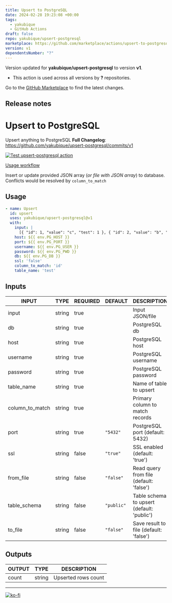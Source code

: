 ```yaml
---
title: Upsert to PostgreSQL
date: 2024-02-28 19:23:08 +00:00
tags:
  - yakubique
  - GitHub Actions
draft: false
repo: yakubique/upsert-postgresql
marketplace: https://github.com/marketplace/actions/upsert-to-postgresql
version: v1
dependentsNumber: "?"
---
```



Version updated for **yakubique/upsert-postgresql** to version **v1**.
- This action is used across all versions by **?** repositories.

Go to the [GitHub Marketplace](https://github.com/marketplace/actions/upsert-to-postgresql) to find the latest changes.

## Release notes

# Upsert to PostgreSQL

Upsert anything to PostgreSQL
**Full Changelog**: https://github.com/yakubique/upsert-postgresql/commits/v1

[![Test `upsert-postgresql` action](https://github.com/yakubique/upsert-postgresql/actions/workflows/test-myself.yaml/badge.svg)](https://github.com/yakubique/upsert-postgresql/actions/workflows/test-myself.yaml)

[Usage workflow](https://github.com/yakubique/upsert-postgresql/actions/workflows/test-myself.yaml)

Insert or update provided JSON array (_or file with JSON array_) to database. Conflicts would be resolved
by `column_to_match`

## Usage

```yaml
- name: Upsert
  id: upsert
  uses: yakubique/upsert-postgresql@v1
  with:
    input: |
      [{ "id": 1, "value": "c", "test": 1 }, { "id": 2, "value": "b", "test": 2 }]
    host: ${{ env.PG_HOST }}
    port: ${{ env.PG_PORT }}
    username: ${{ env.PG_USER }}
    password: ${{ env.PG_PWD }}
    db: ${{ env.PG_DB }}
    ssl: 'false'
    column_to_match: 'id'
    table_name: 'test'
```

## Inputs

<!-- AUTO-DOC-INPUT:START - Do not remove or modify this section -->

|      INPUT      |  TYPE  | REQUIRED |  DEFAULT   |                DESCRIPTION                 |
|-----------------|--------|----------|------------|--------------------------------------------|
|      input      | string |   true   |            |              Input JSON/file               |
|       db        | string |   true   |            |               PostgreSQL db                |
|      host       | string |   true   |            |              PostgreSQL host               |
|    username     | string |   true   |            |            PostgreSQL username             |
|    password     | string |   true   |            |            PostgreSQL password             |
|   table_name    | string |   true   |            |          Name of table to upsert           |
| column_to_match | string |   true   |            |      Primary column to match records       |
|      port       | string |   true   |  `"5432"`  |      PostgreSQL port (default: 5432)       |
|       ssl       | string |  false   |  `"true"`  |       SSL enabled (default: 'true')        |
|    from_file    | string |  false   | `"false"`  |  Read query from file (default: 'false')   |
|  table_schema   | string |  false   | `"public"` | Table schema to upsert (default: 'public') |
|     to_file     | string |  false   | `"false"`  |   Save result to file (default: 'false')   |

<!-- AUTO-DOC-INPUT:END -->

## Outputs

<!-- AUTO-DOC-OUTPUT:START - Do not remove or modify this section -->

| OUTPUT |  TYPE  |     DESCRIPTION     |
|--------|--------|---------------------|
| count  | string | Upserted rows count |

<!-- AUTO-DOC-OUTPUT:END -->

----

[![ko-fi](https://ko-fi.com/img/githubbutton_sm.svg)](https://ko-fi.com/S6S1UZ9P7)

